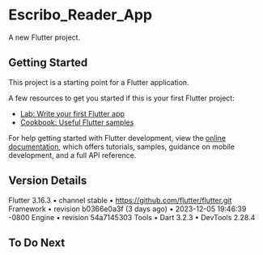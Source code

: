 # Escribo_Reader_App

A new Flutter project.

## Getting Started

This project is a starting point for a Flutter application.

A few resources to get you started if this is your first Flutter project:

- [Lab: Write your first Flutter app](https://docs.flutter.dev/get-started/codelab)
- [Cookbook: Useful Flutter samples](https://docs.flutter.dev/cookbook)

For help getting started with Flutter development, view the
[online documentation](https://docs.flutter.dev/), which offers tutorials,
samples, guidance on mobile development, and a full API reference.


## Version Details

Flutter 3.16.3 • channel stable • https://github.com/flutter/flutter.git
Framework • revision b0366e0a3f (3 days ago) • 2023-12-05 19:46:39 -0800
Engine • revision 54a7145303
Tools • Dart 3.2.3 • DevTools 2.28.4

## To Do Next
